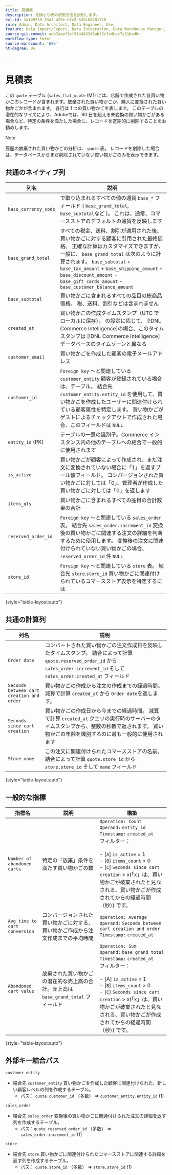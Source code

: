 ```yaml
---
title: 見積表
description: 見積もり表の使用方法を説明します。
exl-id: 3a1e9239-33a7-429e-bfc8-628c68701710
role: Admin, Data Architect, Data Engineer, User
feature: Data Import/Export, Data Integration, Data Warehouse Manager, Commerce Tables
source-git-commit: adb7aaef1cf914d43348abf5c7e4bec7c51bed0c
workflow-type: tm+mt
source-wordcount: '605'
ht-degree: 0%

---
```


# 見積表

この `quote` テーブル (`sales_flat_quote` (M1) には、店舗で作成された各買い物かごのレコードが含まれます。放棄された買い物かごか、購入に変換された買い物かごかが含まれます。 各行は 1 つの買い物かごを表します。 このテーブルの潜在的なサイズにより、Adobeでは、60 日を超える未変換の買い物かごがある場合など、特定の条件を満たした場合に、レコードを定期的に削除することをお勧めします。

>[!NOTE]
>
>履歴の放棄された買い物かごの分析は、 `quote` 表。 レコードを削除した場合は、データベースからまだ削除されていない買い物かごのみを表示できます。

## 共通のネイティブ列

| **列名** | **説明** |
|---|---|
| `base_currency_code` | で取り込まれるすべての値の通貨 `base_*` フィールド ( `base_grand_total`, `base_subtotal`など )。 これは、通常、コマースストアのデフォルトの通貨を反映します |
| `base_grand_total` | すべての税金、送料、割引が適用された後、買い物かごに対する顧客に引用された最終価格。 正確な計算はカスタマイズできますが、一般に、 `base_grand_total` は次のように計算されます。 `base_subtotal` + `base_tax_amount` + `base_shipping_amount` + `base_discount_amount` - `base_gift_cards_amount` - `base_customer_balance_amount` |
| `base_subtotal` | 買い物かごに含まれるすべての品目の総商品価格。 税、送料、割引などは含まれません |
| `created_at` | 買い物かごの作成タイムスタンプ（UTC でローカルに保存）。 の設定に応じて、 [!DNL Commerce Intelligence]の場合、このタイムスタンプは [!DNL Commerce Intelligence] データベースのタイムゾーンと異なる |
| `customer_email` | 買い物かごを作成した顧客の電子メールアドレス |
| `customer_id` | `Foreign key` ～と関連している `customer_entity` 顧客が登録されている場合は、テーブル。 結合先 `customer_entity.entity_id` を使用して、買い物かごを作成したユーザーに関連付けられている顧客属性を特定します。 買い物かごがゲストによるチェックアウトで作成された場合、このフィールドは `NULL` |
| `entity_id` (PK) | テーブルの一意の識別子。Commerce インスタンス内の他のテーブルへの結合で一般的に使用されます |
| `is_active` | 買い物かごが顧客によって作成され、まだ注文に変換されていない場合に「1」を返すブール値フィールド。 コンバージョンされた買い物かごに対しては「0」、管理者が作成した買い物かごに対しては「0」を返します |
| `items_qty` | 買い物かごに含まれるすべての品目の合計数量の合計 |
| `reserved_order_id` | `Foreign key` ～と関連している `sales_order` 表。 結合先 `sales_order.increment_id` 変換後の買い物かごに関連する注文の詳細を判断するために使用します。 変換後の注文に関連付けられていない買い物かごの場合、 `reserved_order_id` 件 `NULL` |
| `store_id` | `Foreign key` ～と関連している `store` 表。 結合先 `store`.`store_id` 買い物かごに関連付けられているコマースストア表示を特定するには |

{style="table-layout:auto"}

## 共通の計算列

| **列名** | **説明** |
|---|---|
| `Order date` | コンバートされた買い物かごの注文作成日を反映したタイムスタンプ。 結合によって計算 `quote.reserved_order_id` から `sales_order.increment_id` そして `sales_order.created_at` フィールド |
| `Seconds between cart creation and order` | 買い物かごの作成から注文の作成までの経過時間。 減算で計算 `created_at` から `Order date`を返します。 |
| `Seconds since cart creation` | 買い物かごの作成日から今までの経過時間。 減算で計算 `created_at` クエリの実行時のサーバーのタイムスタンプから、整数の秒数で返されます。 買い物かごの年齢を識別するのに最も一般的に使用されます |
| `Store name` | この注文に関連付けられたコマースストアの名前。 結合によって計算 `quote.store_id` から `store.store_id` そして `name` フィールド |

{style="table-layout:auto"}

## 一般的な指標

| **指標名** | **説明** | **構築** |
|---|---|---|
| `Number of abandoned carts` | 特定の「放棄」条件を満たす買い物かごの数 | `Operation: Count`<br/>`Operand:` `entity_id`<br/>`Timestamp:` `created_at`<br/>フィルター：<br><br>- \[`A`\] `is_active` = 1<br>- \[`B`\] `items_count` > 0<br>- \[`C`\] `Seconds since cart creation` > x(「x」は、買い物かごが破棄されたと見なされる、買い物かごが作成されてからの経過時間（秒）) です。 |
| `Avg time to cart conversion` | コンバージョンされた買い物かごに対する、買い物かご作成から注文作成までの平均時間 | `Operation: Average`<br>`Operand:` `Seconds between cart creation and order`<br>`Timestamp:` `created_at` |
| `Abandoned cart value` | 放棄された買い物かごの潜在的な売上高の合計。売上高は `base_grand_total` フィールド | `Operation: Sum`<br>`Operand:` `base_grand_total`<br>`Timestamp:` `created_at`<br>フィルター：<br><br>- \[A\] `is_active` = 1<br>- \[`B`\] `items_count` > 0<br>- \[`C`\] `Seconds since cart creation` > x(「x」は、買い物かごが破棄されたと見なされる、買い物かごが作成されてからの経過時間（秒）) です。 |

{style="table-layout:auto"}

## 外部キー結合パス

`customer_entity`

* 結合先 `customer_entity` 買い物かごを作成した顧客に関連付けられた、新しい顧客レベルの列を作成するテーブル。
   * パス： `quote.customer_id` （多数） => `customer_entity.entity_id` (1)

`sales_order`

* 結合先 `sales_order` 変換後の買い物かごに関連付けられた注文の詳細を返す列を作成するテーブル。
   * パス：`quote.reserved_order_id` （多数） => `sales_order.increment_id` (1)

`store`

* 結合先 `store` 買い物かごに関連付けられたコマースストアに関連する詳細を返す列を作成するテーブル。
   * パス： `quote.store_id` （多数） => `store.store_id` (1)
